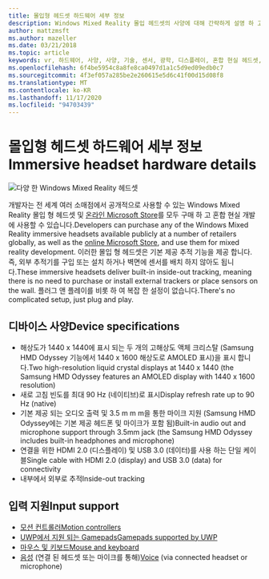 ```yaml
---
title: 몰입형 헤드셋 하드웨어 세부 정보
description: Windows Mixed Reality 몰입 헤드셋의 사양에 대해 간략하게 설명 하 고 내부 추적을 사용 하 여 VR를 제공 합니다 (외부 설치 필요 없음).
author: mattzmsft
ms.author: mazeller
ms.date: 03/21/2018
ms.topic: article
keywords: vr, 하드웨어, 사양, 사양, 기술, 센서, 광학, 디스플레이, 혼합 현실 헤드셋, 가상 현실 헤드셋, 가상 현실 정의, 모던 헤드셋
ms.openlocfilehash: 6f4be5954c8a8fe8ca0497d1a1c5d9ed09edb0c7
ms.sourcegitcommit: 4f3ef057a285be2e260615e5d6c41f00d15d08f8
ms.translationtype: MT
ms.contentlocale: ko-KR
ms.lasthandoff: 11/17/2020
ms.locfileid: "94703439"
---
```

# <a name="immersive-headset-hardware-details"></a><span data-ttu-id="eda31-104">몰입형 헤드셋 하드웨어 세부 정보</span><span class="sxs-lookup"><span data-stu-id="eda31-104">Immersive headset hardware details</span></span>

![다양 한 Windows Mixed Reality 헤드셋](images/MR-headsets.png)

<span data-ttu-id="eda31-106">개발자는 전 세계 여러 소매점에서 공개적으로 사용할 수 있는 Windows Mixed Reality 몰입 형 헤드셋 및 [온라인 Microsoft Store](https://www.microsoft.com/store/collections/VRandMixedrealityheadsets)를 모두 구매 하 고 혼합 현실 개발에 사용할 수 있습니다.</span><span class="sxs-lookup"><span data-stu-id="eda31-106">Developers can purchase any of the Windows Mixed Reality immersive headsets available publicly at a number of retailers globally, as well as the [online Microsoft Store](https://www.microsoft.com/store/collections/VRandMixedrealityheadsets), and use them for mixed reality development.</span></span> <span data-ttu-id="eda31-107">이러한 몰입 형 헤드셋은 기본 제공 추적 기능을 제공 합니다. 즉, 외부 추적기를 구입 또는 설치 하거나 벽면에 센서를 배치 하지 않아도 됩니다.</span><span class="sxs-lookup"><span data-stu-id="eda31-107">These immersive headsets deliver built-in inside-out tracking, meaning there is no need to purchase or install external trackers or place sensors on the wall.</span></span> <span data-ttu-id="eda31-108">플러그 앤 플레이를 비롯 하 여 복잡 한 설정이 없습니다.</span><span class="sxs-lookup"><span data-stu-id="eda31-108">There's no complicated setup, just plug and play.</span></span>

## <a name="device-specifications"></a><span data-ttu-id="eda31-109">디바이스 사양</span><span class="sxs-lookup"><span data-stu-id="eda31-109">Device specifications</span></span>
* <span data-ttu-id="eda31-110">해상도가 1440 x 1440에 표시 되는 두 개의 고해상도 액체 크리스탈 (Samsung HMD Odyssey 기능에서 1440 x 1600 해상도로 AMOLED 표시)을 표시 합니다.</span><span class="sxs-lookup"><span data-stu-id="eda31-110">Two high-resolution liquid crystal displays at 1440 x 1440 (the Samsung HMD Odyssey features an AMOLED display with 1440 x 1600 resolution)</span></span>
* <span data-ttu-id="eda31-111">새로 고침 빈도를 최대 90 Hz (네이티브)로 표시</span><span class="sxs-lookup"><span data-stu-id="eda31-111">Display refresh rate up to 90 Hz (native)</span></span>
* <span data-ttu-id="eda31-112">기본 제공 되는 오디오 출력 및 3.5 m m m을 통한 마이크 지원 (Samsung HMD Odyssey에는 기본 제공 헤드폰 및 마이크가 포함 됨)</span><span class="sxs-lookup"><span data-stu-id="eda31-112">Built-in audio out and microphone support through 3.5mm jack (the Samsung HMD Odyssey includes built-in headphones and microphone)</span></span>
* <span data-ttu-id="eda31-113">연결을 위한 HDMI 2.0 (디스플레이) 및 USB 3.0 (데이터)를 사용 하는 단일 케이블</span><span class="sxs-lookup"><span data-stu-id="eda31-113">Single cable with HDMI 2.0 (display) and USB 3.0 (data) for connectivity</span></span>
* <span data-ttu-id="eda31-114">내부에서 외부로 추적</span><span class="sxs-lookup"><span data-stu-id="eda31-114">Inside-out tracking</span></span>

## <a name="input-support"></a><span data-ttu-id="eda31-115">입력 지원</span><span class="sxs-lookup"><span data-stu-id="eda31-115">Input support</span></span>
* [<span data-ttu-id="eda31-116">모션 컨트롤러</span><span class="sxs-lookup"><span data-stu-id="eda31-116">Motion controllers</span></span>](../design/motion-controllers.md)
* [<span data-ttu-id="eda31-117">UWP에서 지원 되는 Gamepads</span><span class="sxs-lookup"><span data-stu-id="eda31-117">Gamepads supported by UWP</span></span>](hardware-accessories.md)
* [<span data-ttu-id="eda31-118">마우스 및 키보드</span><span class="sxs-lookup"><span data-stu-id="eda31-118">Mouse and keyboard</span></span>](hardware-accessories.md)
* <span data-ttu-id="eda31-119">[음성](../design/voice-input.md) (연결 된 헤드셋 또는 마이크를 통해)</span><span class="sxs-lookup"><span data-stu-id="eda31-119">[Voice](../design/voice-input.md) (via connected headset or microphone)</span></span>

